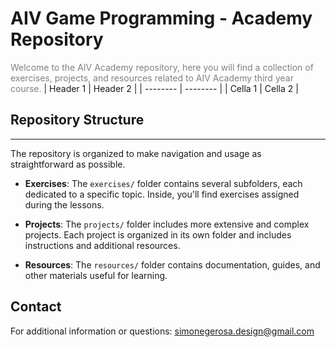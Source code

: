 
# AIV Game Programming - Academy Repository

<span style="color: gray;"> Welcome to the AIV Academy repository, here you will find a collection of exercises, projects, and resources related to AIV Academy third year course.</span>
| Header 1 | Header 2 |
| -------- | -------- |
| Cella 1  | Cella 2  |
## Repository Structure

---
The repository is organized to make navigation and usage as straightforward as possible.

- **Exercises**: The `exercises/` folder contains several subfolders, each dedicated to a specific topic. Inside, you'll find exercises assigned during the lessons.

- **Projects**: The `projects/` folder includes more extensive and complex projects. Each project is organized in its own folder and includes instructions and additional resources.

- **Resources**: The `resources/` folder contains documentation, guides, and other materials useful for learning.

## Contact

For additional information or questions: simonegerosa.design@gmail.com


